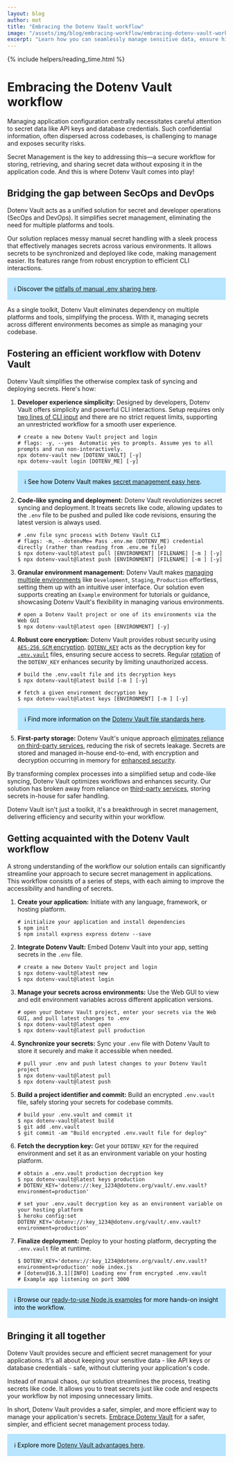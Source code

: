 ```yaml
---
layout: blog
author: mot
title: "Embracing the Dotenv Vault workflow"
image: "/assets/img/blog/embracing-workflow/embracing-dotenv-vault-workflow-cover.png"
excerpt: "Learn how you can seamlessly manage sensitive data, ensure high-level security, and simplify your developer experience from SecOps to DevOps with the streamlined Dotenv Vault workflow."
---
```


{% include helpers/reading_time.html %}

Embracing the Dotenv Vault workflow
======

Managing application configuration centrally necessitates careful attention to secret data like API keys and database credentials. Such confidential information, often dispersed across codebases, is challenging to manage and exposes security risks. 

Secret Management is the key to addressing this—a secure workflow for storing, retrieving, and sharing secret data without exposing it in the application code. And this is where Dotenv Vault comes into play!

## Bridging the gap between SecOps and DevOps

Dotenv Vault acts as a unified solution for secret and developer operations (SecOps and DevOps). It simplifies secret management, eliminating the need for multiple platforms and tools.

Our solution replaces messy manual secret handling with a sleek process that effectively manages secrets across various environments. It allows secrets to be synchronized and deployed like code, making management easier. Its features range from robust encryption to efficient CLI interactions.
<div style="background: #b8e5ff; padding: 1rem; color: black; margin-bottom: 2%">ℹ Discover the <a href="https://www.dotenv.org/blog/2023/06/27/tackling-pitfalls-manual-.env-file-sharing.html">pitfalls of manual .env sharing here</a>.</div>

As a single toolkit, Dotenv Vault eliminates dependency on multiple platforms and tools, simplifying the process. With it, managing secrets across different environments becomes as simple as managing your codebase.

## Fostering an efficient workflow with Dotenv Vault

Dotenv Vault simplifies the otherwise complex task of syncing and deploying secrets. Here's how:
1. **Developer experience simplicity:** Designed by developers, Dotenv Vault offers simplicity and powerful CLI interactions. Setup requires only [two lines of CLI input](https://www.dotenv.org/docs/sync/quickstart) and there are no strict request limits, supporting an unrestricted workflow for a smooth user experience.
    ```shell
    # create a new Dotenv Vault project and login
    # flags: -y, --yes  Automatic yes to prompts. Assume yes to all prompts and run non-interactively.
    npx dotenv-vault new [DOTENV_VAULT] [-y] 
    npx dotenv-vault login [DOTENV_ME] [-y] 
    ```
    <div style="background: #b8e5ff; padding: 1rem; color: black; margin-bottom: 2%">ℹ See how Dotenv Vault makes <a href="https://www.dotenv.org/blog/2023/07/11/making-secret-management-easy.html">secret management easy here</a>.</div>
2. **Code-like syncing and deployment:** Dotenv Vault revolutionizes secret syncing and deployment. It treats secrets like code, allowing updates to the `.env` file to be pushed and pulled like code revisions, ensuring the latest version is always used. 
    ```shell
    # .env file sync process with Dotenv Vault CLI
    # flags: -m, --dotenvMe= Pass .env.me (DOTENV_ME) credential directly (rather than reading from .env.me file)
    $ npx dotenv-vault@latest pull [ENVIRONMENT] [FILENAME] [-m ] [-y] 
    $ npx dotenv-vault@latest push [ENVIRONMENT] [FILENAME] [-m ] [-y]
    ```
3. **Granular environment management:** Dotenv Vault makes [managing multiple environments](https://www.dotenv.org/docs/tutorials/environments) like `Development`, `Staging`, `Production` effortless, setting them up with an intuitive user interface. Our solution even supports creating an `Example` environment for tutorials or guidance, showcasing Dotenv Vault's flexibility in managing various environments.
    ```shell
    # open a Dotenv Vault project or one of its environments via the Web GUI
    $ npx dotenv-vault@latest open [ENVIRONMENT] [-y]
    ```
4. **Robust core encryption:** Dotenv Vault provides robust security using [`AES-256 GCM` encryption](https://www.dotenv.org/security/). [`DOTENV_KEY`](https://www.dotenv.org/docs/security/dotenv-key) acts as the decryption key for [`.env.vault`](https://www.dotenv.org/docs/security/env-vault) files, ensuring secure access to secrets. Regular [rotation](https://www.dotenv.org/docs/dotenv-vault/rotatekey) of the `DOTENV_KEY` enhances security by limiting unauthorized access. 
    ```shell
    # build the .env.vault file and its decryption keys
    $ npx dotenv-vault@latest build [-m ] [-y]

    # fetch a given environment decryption key
    $ npx dotenv-vault@latest keys [ENVIRONMENT] [-m ] [-y]
    ```
    <div style="background: #b8e5ff; padding: 1rem; color: black; margin-bottom: 2%">ℹ Find more information on the <a href="https://www.dotenv.org/blog/2023/07/18/look-into-dotenv-vault-file-standards.html">Dotenv Vault file standards here</a>.</div>
5. **First-party storage:** Dotenv Vault's unique approach [eliminates reliance on third-party services](https://www.dotenv.org/blog/2023/07/04/overcoming-external-integrations-woes.html), reducing the risk of secrets leakage. Secrets are stored and managed in-house end-to-end, with encryption and decryption occurring in memory for [enhanced security](https://www.dotenv.org/security/).
   
By transforming complex processes into a simplified setup and code-like syncing, Dotenv Vault optimizes workflows and enhances security. Our solution has broken away from reliance on [third-party services](https://www.dotenv.org/blog/2023/07/04/overcoming-external-integrations-woes.html), storing secrets in-house for safer handling.

Dotenv Vault isn't just a toolkit, it's a breakthrough in secret management, delivering efficiency and security within your workflow. 

## Getting acquainted with the Dotenv Vault workflow

A strong understanding of the workflow our solution entails can significantly streamline your approach to secure secret management in applications. This workflow consists of a series of steps, with each aiming to improve the accessibility and handling of secrets.

1. **Create your application:** Initiate with any language, framework, or hosting platform.
    ```shell
    # initialize your application and install dependencies
    $ npm init
    $ npm install express express dotenv --save
    ```
2. **Integrate Dotenv Vault:** Embed Dotenv Vault into your app, setting secrets in the `.env` file.
    ```shell
    # create a new Dotenv Vault project and login
    $ npx dotenv-vault@latest new
    $ npx dotenv-vault@latest login
    ```
3. **Manage your secrets across environments:** Use the Web GUI to view and edit environment variables across different application versions.
    ```shell    
    # open your Dotenv Vault project, enter your secrets via the Web GUI, and pull latest changes to .env
    $ npx dotenv-vault@latest open
    $ npx dotenv-vault@latest pull production
    ```
4. **Synchronize your secrets:** Sync your `.env` file with Dotenv Vault to store it securely and make it accessible when needed.
    ```shell
    # pull your .env and push latest changes to your Dotenv Vault project
    $ npx dotenv-vault@latest pull
    $ npx dotenv-vault@latest push
    ```
6. **Build a project identifier and commit:** Build an encrypted `.env.vault` file, safely storing your secrets for codebase commits.
    ```shell
    # build your .env.vault and commit it 
    $ npx dotenv-vault@latest build
    $ git add .env.vault
    $ git commit -am "Build encrypted .env.vault file for deploy"
    ```
7. **Fetch the decryption key:** Get your `DOTENV_KEY` for the required environment and set it as an environment variable on your hosting platform.
    ```shell
    # obtain a .env.vault production decryption key 
    $ npx dotenv-vault@latest keys production
    # DOTENV_KEY='dotenv://:key_1234@dotenv.org/vault/.env.vault?environment=production' 

    # set your .env.vault decryption key as an environment variable on your hosting platform
    $ heroku config:set DOTENV_KEY='dotenv://:key_1234@dotenv.org/vault/.env.vault?environment=production'
    ```
8. **Finalize deployment:** Deploy to your hosting platform, decrypting the `.env.vault` file at runtime.
    ```shell
    $ DOTENV_KEY='dotenv://:key_1234@dotenv.org/vault/.env.vault?environment=production' node index.js
    # [dotenv@16.3.1][INFO] Loading env from encrypted .env.vault
    # Example app listening on port 3000
    ```

<div style="background: #b8e5ff; padding: 1rem; color: black; margin-bottom: 2%">ℹ Browse our <a href="https://www.dotenv.org/blog/2023/06/20/unlocking-secrets-dotenv-vault.html">ready-to-use Node.js examples</a> for more hands-on insight into the workflow.</div>

## Bringing it all together

Dotenv Vault provides secure and efficient secret management for your applications. It's all about keeping your sensitive data - like API keys or database credentials - safe, without cluttering your application's code.

Instead of manual chaos, our solution streamlines the process, treating secrets like code. It allows you to treat secrets just like code and respects your workflow by not imposing unnecessary limits.

In short, Dotenv Vault provides a safer, simpler, and more efficient way to manage your application's secrets. [Embrace Dotenv Vault](https://vault.dotenv.org/account/signup) for a safer, simpler, and efficient secret management process today.
<div style="background: #b8e5ff; padding: 1rem; color: black; margin-bottom: 2%">ℹ Explore more <a href="https://www.dotenv.org/blog/2023/06/20/unlocking-secrets-dotenv-vault.html">Dotenv Vault advantages here</a>.</div>